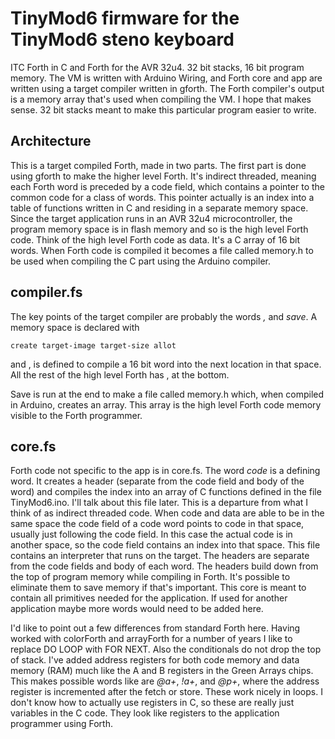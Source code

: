 # TinyMod6 firmware for the TinyMod6 steno keyboard
ITC Forth in C and Forth for the AVR 32u4. 32 bit stacks, 16 bit program memory. The VM is written with Arduino Wiring, and Forth core and app are written using a target compiler written in gforth. The Forth compiler's output is a memory array that's used when compiling the VM. I hope that makes sense. 32 bit stacks meant to make this particular program easier to write.

## Architecture
This is a target compiled Forth, made in two parts. The first part is done using gforth to make the higher level Forth. It's indirect threaded, meaning each Forth word is preceded by a code field, which contains a pointer to the common code for a class of words. This pointer actually is an index into a table of functions written in C and residing in a separate memory space. Since the target application runs in an AVR 32u4 microcontroller, the program memory space is in flash memory and so is the high level Forth code. Think of the high level Forth code as data. It's a C array of 16 bit words. When Forth code is compiled it becomes a file called memory.h to be used when compiling the C part using the Arduino compiler.

## compiler.fs
The key points of the target compiler are probably the words *,* and *save*. A memory space is declared with
```
create target-image target-size allot
```
and , is defined to compile a 16 bit word into the next location in that space. All the rest of the high level Forth has , at the bottom.

Save is run at the end to make a file called memory.h which, when compiled in Arduino, creates an array. This array is the high level Forth code memory visible to the Forth programmer.

## core.fs
Forth code not specific to the app is in core.fs. The word *code* is a defining word. It creates a header (separate from the code field and body of the word) and compiles the index into an array of C functions defined in the file TinyMod6.ino. I'll talk about this file later. This is a departure from what I think of as indirect threaded code. When code and data are able to be in the same space the code field of a code word points to code in that space, usually just following the code field. In this case the actual code is in another space, so the code field contains an index into that space. This file contains an interpreter that runs on the target. The headers are separate from the code fields and body of each word. The headers build down from the top of program memory while compiling in Forth. It's possible to eliminate them to save memory if that's important. This core is meant to contain all primitives needed for the application. If used for another application maybe more words would need to be added here.

I'd like to point out a few differences from standard Forth here. Having worked with colorForth and arrayForth for a number of years I like to replace DO LOOP with FOR NEXT. Also the conditionals do not drop the top of stack. I've added address registers for both code memory and data memory (RAM) much like the A and B registers in the Green Arrays chips. This makes possible words like are *@a+*, *!a+*, and *@p+*, where the address register is incremented after the fetch or store. These work nicely in loops. I don't know how to actually use registers in C, so these are really just variables in the C code. They look like registers to the application programmer using Forth.
